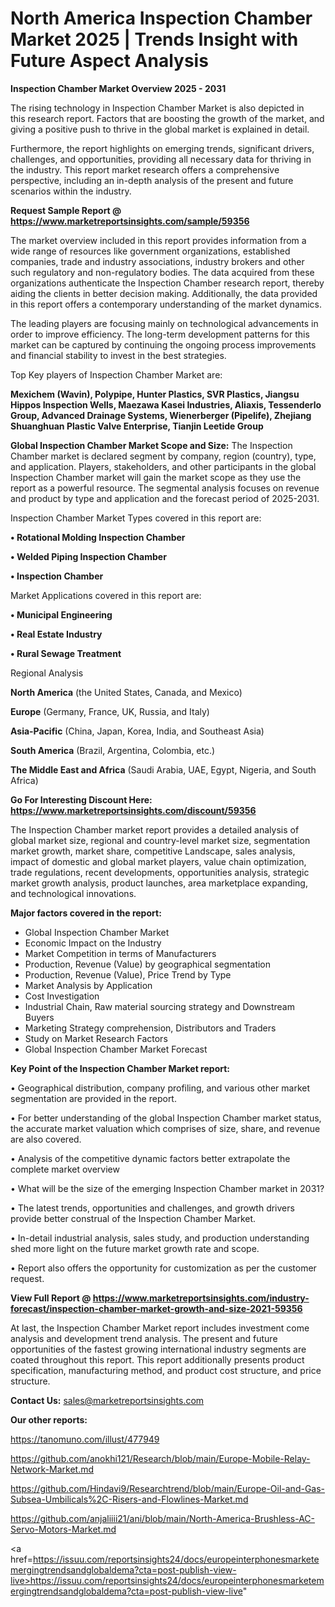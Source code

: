 # North America Inspection Chamber Market 2025 | Trends Insight with Future Aspect Analysis

<Strong> Inspection Chamber Market Overview 2025 - 2031</strong>

The rising technology in Inspection Chamber Market is also depicted in this research report. Factors that are boosting the growth of the market, and giving a positive push to thrive in the global market is explained in detail.

Furthermore, the report highlights on emerging trends, significant drivers, challenges, and opportunities, providing all necessary data for thriving in the industry. This report market research offers a comprehensive perspective, including an in-depth analysis of the present and future scenarios within the industry.

<strong>Request Sample Report @ <a href=https://www.marketreportsinsights.com/sample/59356>https://www.marketreportsinsights.com/sample/59356</a></strong>

The market overview included in this report provides information from a wide range of resources like government organizations, established companies, trade and industry associations, industry brokers and other such regulatory and non-regulatory bodies. The data acquired from these organizations authenticate the Inspection Chamber research report, thereby aiding the clients in better decision making. Additionally, the data provided in this report offers a contemporary understanding of the market dynamics.

The leading players are focusing mainly on technological advancements in order to improve efficiency. The long-term development patterns for this market can be captured by continuing the ongoing process improvements and financial stability to invest in the best strategies.

Top Key players of Inspection Chamber Market are:

<strong>Mexichem (Wavin), Polypipe, Hunter Plastics, SVR Plastics, Jiangsu Hippos Inspection Wells, Maezawa Kasei Industries, Aliaxis, Tessenderlo Group, Advanced Drainage Systems, Wienerberger (Pipelife), Zhejiang Shuanghuan Plastic Valve Enterprise, Tianjin Leetide Group</strong>

<strong><b>Global Inspection Chamber Market Scope and Size:</b></strong>
The Inspection Chamber market is declared segment by company, region (country), type, and application. Players, stakeholders, and other participants in the global Inspection Chamber market will gain the market scope as they use the report as a powerful resource. The segmental analysis focuses on revenue and product by type and application and the forecast period of 2025-2031.

Inspection Chamber Market Types covered in this report are:

<strong>• Rotational Molding Inspection Chamber

• Welded Piping Inspection Chamber

• Inspection Chamber</strong>

Market Applications covered in this report are:

<strong>• Municipal Engineering

• Real Estate Industry

• Rural Sewage Treatment</strong> 

Regional Analysis

<strong>North America</strong> (the United States, Canada, and Mexico)

<strong>Europe</strong> (Germany, France, UK, Russia, and Italy)

<strong>Asia-Pacific</strong> (China, Japan, Korea, India, and Southeast Asia)

<strong>South America</strong> (Brazil, Argentina, Colombia, etc.)

<strong>The Middle East and Africa</strong> (Saudi Arabia, UAE, Egypt, Nigeria, and South Africa)

<strong>Go For Interesting Discount Here: <a href=https://www.marketreportsinsights.com/discount/59356>https://www.marketreportsinsights.com/discount/59356</a></strong>

The Inspection Chamber market report provides a detailed analysis of global market size, regional and country-level market size, segmentation market growth, market share, competitive Landscape, sales analysis, impact of domestic and global market players, value chain optimization, trade regulations, recent developments, opportunities analysis, strategic market growth analysis, product launches, area marketplace expanding, and technological innovations.

<strong><b>Major factors covered in the report:</b></strong>
<ul>
  <li>Global Inspection Chamber Market </li>
  <li>Economic Impact on the Industry</li>
  <li>Market Competition in terms of Manufacturers</li>
  <li>Production, Revenue (Value) by geographical segmentation</li>
  <li>Production, Revenue (Value), Price Trend by Type</li>
  <li>Market Analysis by Application</li>
  <li>Cost Investigation</li>
  <li>Industrial Chain, Raw material sourcing strategy and Downstream Buyers</li>
  <li>Marketing Strategy comprehension, Distributors and Traders</li>
  <li>Study on Market Research Factors</li>
  <li>Global Inspection Chamber Market Forecast</li>
</ul>

<strong><b>Key Point of the Inspection Chamber Market report:</b></strong>

• Geographical distribution, company profiling, and various other market segmentation are provided in the report.

• For better understanding of the global Inspection Chamber market status, the accurate market valuation which comprises of size, share, and revenue are also covered.

• Analysis of the competitive dynamic factors better extrapolate the complete market overview

• What will be the size of the emerging Inspection Chamber market in 2031?

• The latest trends, opportunities and challenges, and growth drivers provide better construal of the Inspection Chamber Market.

• In-detail industrial analysis, sales study, and production understanding shed more light on the future market growth rate and scope.

• Report also offers the opportunity for customization as per the customer request.

<strong><b>View Full Report @ <a href=https://www.marketreportsinsights.com/industry-forecast/inspection-chamber-market-growth-and-size-2021-59356>https://www.marketreportsinsights.com/industry-forecast/inspection-chamber-market-growth-and-size-2021-59356</a></b></strong>


At last, the Inspection Chamber Market report includes investment come analysis and development trend analysis. The present and future opportunities of the fastest growing international industry segments are coated throughout this report. This report additionally presents product specification, manufacturing method, and product cost structure, and price structure.

<strong>Contact Us:</strong>
sales@marketreportsinsights.com

<strong>Our other reports:</strong>

<a href=https://tanomuno.com/illust/477949>https://tanomuno.com/illust/477949</a>

<a href=https://github.com/anokhi121/Research/blob/main/Europe-Mobile-Relay-Network-Market.md>https://github.com/anokhi121/Research/blob/main/Europe-Mobile-Relay-Network-Market.md</a>

<a href=https://github.com/Hindavi9/Researchtrend/blob/main/Europe-Oil-and-Gas-Subsea-Umbilicals%2C-Risers-and-Flowlines-Market.md>https://github.com/Hindavi9/Researchtrend/blob/main/Europe-Oil-and-Gas-Subsea-Umbilicals%2C-Risers-and-Flowlines-Market.md</a>

<a href=https://github.com/anjaliiii21/ani/blob/main/North-America-Brushless-AC-Servo-Motors-Market.md>https://github.com/anjaliiii21/ani/blob/main/North-America-Brushless-AC-Servo-Motors-Market.md</a>

<a href=https://issuu.com/reportsinsights24/docs/europeinterphonesmarketemergingtrendsandglobaldema?cta=post-publish-view-live>https://issuu.com/reportsinsights24/docs/europeinterphonesmarketemergingtrendsandglobaldema?cta=post-publish-view-live</a>"
